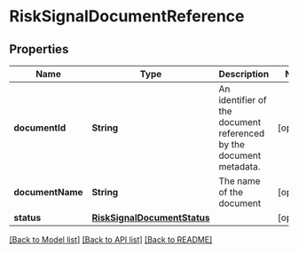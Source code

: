 # RiskSignalDocumentReference

## Properties
Name | Type | Description | Notes
------------ | ------------- | ------------- | -------------
**documentId** | **String** | An identifier of the document referenced by the document metadata. | [optional] 
**documentName** | **String** | The name of the document | [optional] 
**status** | [**RiskSignalDocumentStatus**](RiskSignalDocumentStatus.md) |  | [optional] 

[[Back to Model list]](../README.md#documentation-for-models) [[Back to API list]](../README.md#documentation-for-api-endpoints) [[Back to README]](../README.md)


